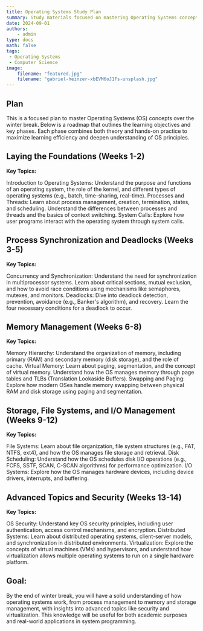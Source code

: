 ```yaml
---
title: Operating Systems Study Plan
summary: Study materials focused on mastering Operating Systems concepts
date: 2024-09-01
authors:
    - admin
type: docs
math: false
tags:
 - Operating Systems
 - Computer Science
image:
    filename: "featured.jpg"
    filename: "gabriel-heinzer-xbEVM6oJ1Fs-unsplash.jpg"
---
```


## Plan
This is a focused plan to master Operating Systems (OS) concepts over the winter break. Below is a roadmap that outlines the learning objectives and key phases. Each phase combines both theory and hands-on practice to maximize learning efficiency and deepen understanding of OS principles.

## Laying the Foundations (Weeks 1-2)

**Key Topics:**

Introduction to Operating Systems: Understand the purpose and functions of an operating system, the role of the kernel, and different types of operating systems (e.g., batch, time-sharing, real-time).
Processes and Threads: Learn about process management, creation, termination, states, and scheduling. Understand the differences between processes and threads and the basics of context switching.
System Calls: Explore how user programs interact with the operating system through system calls.

## Process Synchronization and Deadlocks (Weeks 3-5)

**Key Topics:**

Concurrency and Synchronization: Understand the need for synchronization in multiprocessor systems. Learn about critical sections, mutual exclusion, and how to avoid race conditions using mechanisms like semaphores, mutexes, and monitors.
Deadlocks: Dive into deadlock detection, prevention, avoidance (e.g., Banker's algorithm), and recovery. Learn the four necessary conditions for a deadlock to occur.

## Memory Management (Weeks 6-8)

**Key Topics:**

Memory Hierarchy: Understand the organization of memory, including primary (RAM) and secondary memory (disk storage), and the role of cache.
Virtual Memory: Learn about paging, segmentation, and the concept of virtual memory. Understand how the OS manages memory through page tables and TLBs (Translation Lookaside Buffers).
Swapping and Paging: Explore how modern OSes handle memory swapping between physical RAM and disk storage using paging and segmentation.

## Storage, File Systems, and I/O Management (Weeks 9-12)

**Key Topics:**

File Systems: Learn about file organization, file system structures (e.g., FAT, NTFS, ext4), and how the OS manages file storage and retrieval.
Disk Scheduling: Understand how the OS schedules disk I/O operations (e.g., FCFS, SSTF, SCAN, C-SCAN algorithms) for performance optimization.
I/O Systems: Explore how the OS manages hardware devices, including device drivers, interrupts, and buffering.

## Advanced Topics and Security (Weeks 13-14)

**Key Topics:**

OS Security: Understand key OS security principles, including user authentication, access control mechanisms, and encryption.
Distributed Systems: Learn about distributed operating systems, client-server models, and synchronization in distributed environments.
Virtualization: Explore the concepts of virtual machines (VMs) and hypervisors, and understand how virtualization allows multiple operating systems to run on a single hardware platform.

## Goal:

By the end of winter break, you will have a solid understanding of how operating systems work, from process management to memory and storage management, with insights into advanced topics like security and virtualization. This knowledge will be useful for both academic purposes and real-world applications in system programming.